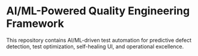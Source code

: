 # AI/ML-Powered Quality Engineering Framework

This repository contains AI/ML-driven test automation for predictive defect detection, test optimization, self-healing UI, and operational excellence.